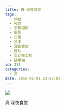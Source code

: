 ```yaml
---
title: 真·深夜食堂
tags:
  - 仙台
  - 夜晚
  - 手机摄影
  - 摄影
  - 日常
  - 日本
  - 深夜食堂
  - 照片
  - 自动贩卖机
  - 随手拍
id: 311
categories:
  - 常
date: 2016-01-01 23:02:03
---
```


![](http://imglf2.nosdn.127.net/img/QzVXaFExZFF5dVRwQzR6ckVxQU1sQ1g0aDJrQWEvR0pZOUJrQlF5ODdKWVhBVEl5TnNVazVnPT0.jpg?imageView&amp;thumbnail=1680x0&amp;quality=96&amp;stripmeta=0&amp;type=jpg)

真·深夜食堂
